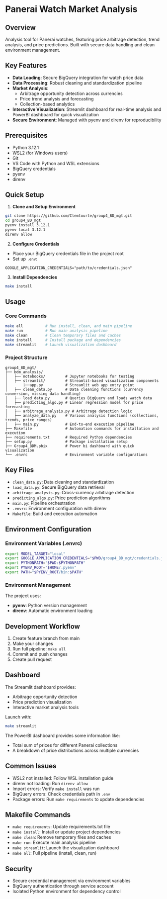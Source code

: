 # Panerai Watch Market Analysis

## Overview
Analysis tool for Panerai watches, featuring price arbitrage detection, trend analysis, and price predictions. Built with secure data handling and clean environment management.

## Key Features
- **Data Loading**: Secure BigQuery integration for watch price data
- **Data Processing**: Robust cleaning and standardization pipeline
- **Market Analysis**: 
  - Arbitrage opportunity detection across currencies
  - Price trend analysis and forecasting
  - Collection-based analytics
- **Interactive Visualization**: Streamlit dashboard for real-time analysis and PowerBI dashboard for quick visualization
- **Secure Environment**: Managed with pyenv and direnv for reproducibility

## Prerequisites
- Python 3.12.1
- WSL2 (for Windows users)
- Git
- VS Code with Python and WSL extensions
- BigQuery credentials
- pyenv
- direnv

## Quick Setup
1. **Clone and Setup Environment**
```bash
git clone https://github.com/Clemtourte/group4_BD_mgt.git
cd group4_BD_mgt
pyenv install 3.12.1
pyenv local 3.12.1
direnv allow
```

2. **Configure Credentials**
- Place your BigQuery credentials file in the project root
- Set up `.env`:
```
GOOGLE_APPLICATION_CREDENTIALS="path/to/credentials.json"
```

3. **Install Dependencies**
```bash
make install
```

## Usage
### Core Commands
```bash
make all          # Run install, clean, and main pipeline
make run          # Run main analysis pipeline
make clean        # Clean temporary files and caches
make install      # Install package and dependencies
make streamlit    # Launch visualization dashboard
```

### Project Structure
```
group4_BD_mgt/
├── bdm_analysis/           
│   ├── notebooks/         # Jupyter notebooks for testing
│   ├── streamlit/         # Streamlit-based visualization components
│       ├──app.py          # Streamlit web app entry point
│   ├── clean_data.py      # Data cleaning functions (currency conversion, missing data handling)
│   ├── load_data.py       # Queries BigQuery and loads watch data
│   ├── predicting_algo.py # Linear regression model for price forecasting
│   ├── arbitrage_analysis.py # Arbitrage detection logic
│   ├── analyze_data.py    # Various analysis functions (collections, trends, price ranges)
│   ├── main.py            # End-to-end execution pipeline
├── Makefile               # Automation commands for installation and execution
├── requirements.txt       # Required Python dependencies
├── setup.py               # Package installation setup
├── Group4_BDM.pbix        # Power bi dashboard with quick visualization
└── .envrc                 # Environment variable configurations
```

## Key Files
- `clean_data.py`: Data cleaning and standardization
- `load_data.py`: Secure BigQuery data retrieval
- `arbitrage_analysis.py`: Cross-currency arbitrage detection
- `predicting_algo.py`: Price prediction algorithms
- `main.py`: Pipeline orchestration
- `.envrc`: Environment configuration with direnv
- `Makefile`: Build and execution automation

## Environment Configuration
### Environment Variables (.envrc)
```bash
export MODEL_TARGET="local"
export GOOGLE_APPLICATION_CREDENTIALS="$PWD/group4_BD_mgt/credentials.json"
export PYTHONPATH="$PWD:$PYTHONPATH"
export PYENV_ROOT="$HOME/.pyenv"
export PATH="$PYENV_ROOT/bin:$PATH"
```

### Environment Management
The project uses:
- **pyenv**: Python version management
- **direnv**: Automatic environment loading

## Development Workflow
1. Create feature branch from main
2. Make your changes
3. Run full pipeline: `make all`
4. Commit and push changes
5. Create pull request

## Dashboard
The Streamlit dashboard provides:
- Arbitrage opportunity detection
- Price prediction visualization
- Interactive market analysis tools

Launch with:
```bash
make streamlit
```
The PowerBI dashboard provides some information like:
- Total sum of prices for different Panerai collections
- A breakdown of price distributions across multiple currencies


## Common Issues
- WSL2 not installed: Follow WSL installation guide
- direnv not loading: Run `direnv allow`
- Import errors: Verify `make install` was run
- BigQuery errors: Check credentials path in `.env`
- Package errors: Run `make requirements` to update dependencies

## Makefile Commands
- `make requirements`: Update requirements.txt file
- `make install`: Install or update project dependencies
- `make clean`: Remove temporary files and caches
- `make run`: Execute main analysis pipeline
- `make streamlit`: Launch the visualization dashboard
- `make all`: Full pipeline (install, clean, run)

## Security
- Secure credential management via environment variables
- BigQuery authentication through service account
- Isolated Python environment for dependency control
